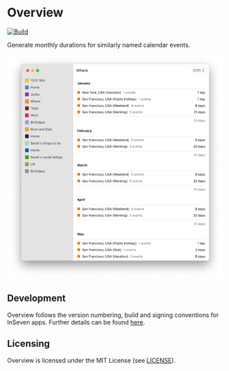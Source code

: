 # Overview

[![Build](https://github.com/jbmorley/overview/actions/workflows/build.yaml/badge.svg)](https://github.com/jbmorley/overview/actions/workflows/build.yaml)

Generate monthly durations for similarly named calendar events.

![Screenshot](screenshot.png)

## Development

Overview follows the version numbering, build and signing conventions for InSeven apps. Further details can be found [here](https://github.com/inseven/build-documentation).

## Licensing

Overview is licensed under the MIT License (see [LICENSE](LICENSE)).
